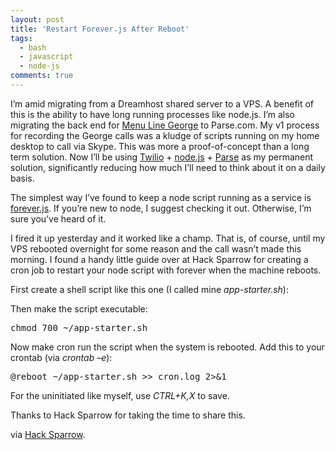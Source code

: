 ```yaml
---
layout: post
title: 'Restart Forever.js After Reboot'
tags:
  - bash
  - javascript
  - node-js
comments: true
---
```


I’m amid migrating from a Dreamhost shared server to a VPS. A benefit of this is the ability to have long running processes like node.js. I’m also migrating the back end for <a title="Praaaaaaaaaaaaaise the Looooooooooord it's Tuesday! Wait... Damn. It's Tuesday." href="http://itunes.apple.com/us/app/menu-line-george/id440761181" target="_blank">Menu Line George</a> to Parse.com. My v1 process for recording the George calls was a kludge of scripts running on my home desktop to call via Skype. This was more a proof-of-concept than a long term solution. Now I’ll be using <a href="http://www.twilio.com" target="_blank">Twilio</a> + <a title="I can't stand the taste of V8." href="http://www.nodejs.org" target="_blank">node.js</a> + <a title="Most ungooglable product name ever." href="http://www.parse.com" target="_blank">Parse</a> as my permanent solution, significantly reducing how much I’ll need to think about it on a daily basis.

The simplest way I’ve found to keep a node script running as a service is <a title="He got caved in, and he's been there ever since. Forever? Forever." href="https://github.com/nodejitsu/forever" target="_blank">forever.js</a>. If you’re new to node, I suggest checking it out. Otherwise, I’m sure you’ve heard of it.

I fired it up yesterday and it worked like a champ. That is, of course, until my VPS rebooted overnight for some reason and the call wasn’t made this morning. I found a handy little guide over at Hack Sparrow for creating a cron job to restart your node script with forever when the machine reboots.

First create a shell script like this one (I called mine <em>app-starter.sh</em>):

<script src="https://gist.github.com/37cc6850b0b2100de268.js"></script>

Then make the script executable:
<pre class="brush:plain">chmod 700 ~/app-starter.sh</pre>
Now make cron run the script when the system is rebooted. Add this to your crontab (via <em>crontab –e</em>):
<pre class="brush:plain">@reboot ~/app-starter.sh &gt;&gt; cron.log 2&gt;&amp;1</pre>
For the uninitiated like myself, use<em> CTRL+K,X</em> to save.

Thanks to Hack Sparrow for taking the time to share this.

via <a title="The night starts now" href="http://www.hacksparrow.com/make-forever-reboot-proof-with-cron.html" target="_blank">Hack Sparrow</a>.
